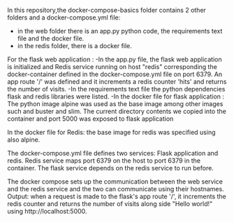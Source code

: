 In this repository,the docker-compose-basics folder contains 2 other folders and a docker-compose.yml file: 
- in the web folder there is an app.py python code, the requirements text file and the docker file.
- in the redis folder, there is a docker file.

  
For the flask web application :
-In the app.py file, the flask web application is initialized and Redis service running on host "redis" corresponding the docker-container defined in the docker-compose.yml file on port 6379.
An app route '/' was defined and it increments a redis counter 'hits' and returns the number of visits.
-In the requirements text file the python dependencies flask and redis libraries were listed.
-In the docker file for flask application :
The python image alpine was used as the base image among other images such and buster and slim.
The current directory contents we copied into the container and port 5000 was exposed to flask application

In the docker file for Redis: the base image for redis was specified using also alpine.

The docker-compose.yml file defines two services: Flask application and redis.
Redis service maps port 6379 on the host to port 6379 in the container.
The flask service depends on the redis service to run before.

The docker compose sets up the communication between the web service and the redis service and the two can communicate using their hostnames.
Output: when a request is made to the flask's app route '/', it increments the redis counter and returns the number of visits along side "Hello world!" using http://localhost:5000.

